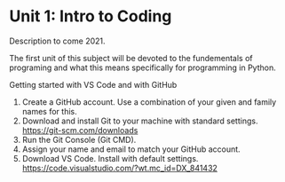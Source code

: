 # Unit 1: Intro to Coding

Description to come 2021.

The first unit of this subject will be devoted to the fundementals of programing and what this means specifically for programming in Python.

Getting started with VS Code and with GitHub
1.	Create a GitHub account. Use a combination of your given and family names for this.
2.	Download and install Git to your machine with standard settings.  https://git-scm.com/downloads 
3.	Run the Git Console (Git CMD).
4.	Assign your name and email to match your GitHub account.
5.	Download VS Code. Install with default settings.  https://code.visualstudio.com/?wt.mc_id=DX_841432 
